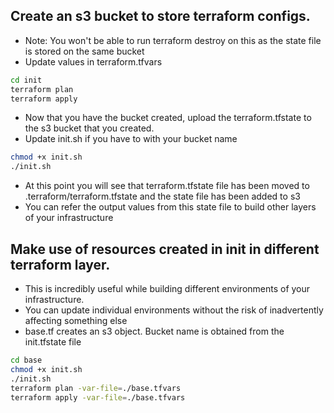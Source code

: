 ## Create an s3 bucket to store terraform configs.

- Note: You won't be able to run terraform destroy on this as the state file is stored on the same bucket
- Update values in terraform.tfvars

```sh
cd init
terraform plan
terraform apply

```
- Now that you have the bucket created, upload the terraform.tfstate to the s3 bucket that you created.
- Update init.sh if you have to with your bucket name

```sh
chmod +x init.sh
./init.sh
```

- At this point you will see that terraform.tfstate file has been moved to .terraform/terraform.tfstate and the state file has been added to s3
- You can refer the output values from this state file to build other layers of your infrastructure

## Make use of resources created in init in different terraform layer.

- This is incredibly useful while building different environments of your infrastructure.
- You can update individual environments without the risk of inadvertently affecting something else
- base.tf creates an s3 object. Bucket name is obtained from the init.tfstate file


```sh
cd base
chmod +x init.sh
./init.sh
terraform plan -var-file=./base.tfvars
terraform apply -var-file=./base.tfvars
```
